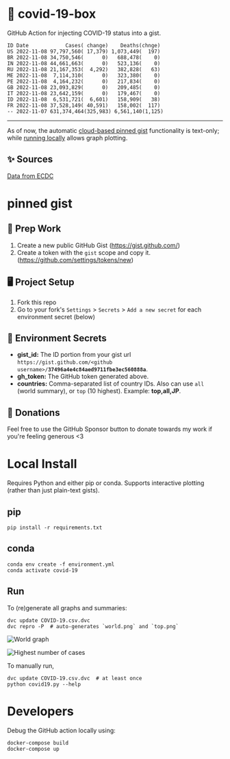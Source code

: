 # 🏥 covid-19-box

GitHub Action for injecting COVID-19 status into a gist.

```
ID Date            Cases( change)    Deaths(chnge)
US 2022-11-08 97,797,560( 17,379) 1,073,449(  197)
BR 2022-11-08 34,750,546(      0)   688,478(    0)
IN 2022-11-08 44,661,663(      0)   523,136(    0)
RU 2022-11-08 21,167,353(  4,292)   382,828(   63)
ME 2022-11-08  7,114,310(      0)   323,380(    0)
PE 2022-11-08  4,164,232(      0)   217,834(    0)
GB 2022-11-08 23,093,829(      0)   209,485(    0)
IT 2022-11-08 23,642,159(      0)   179,467(    0)
ID 2022-11-08  6,531,721(  6,601)   158,909(   38)
FR 2022-11-08 37,528,149( 40,591)   158,002(  117)
-- 2022-11-07 631,374,464(325,983) 6,561,140(1,125)
```

---

As of now, the automatic [cloud-based pinned gist](#pinned-gist) functionality is text-only;
while [running locally](#local-install) allows graph plotting.

## ✨ Sources

[Data from ECDC](https://www.ecdc.europa.eu/en/publications-data/download-todays-data-geographic-distribution-covid-19-cases-worldwide)

# pinned gist

## 🎒 Prep Work
1. Create a new public GitHub Gist (https://gist.github.com/)
1. Create a token with the `gist` scope and copy it. (https://github.com/settings/tokens/new)

## 🖥 Project Setup
1. Fork this repo
1. Go to your fork's `Settings` > `Secrets` > `Add a new secret` for each environment secret (below)

## 🤫 Environment Secrets
- **gist_id:** The ID portion from your gist url `https://gist.github.com/<github username>/`**`37496a4e4c84aed9711fbe3ec560888a`**.
- **gh_token:** The GitHub token generated above.
- **countries:** Comma-separated list of country IDs. Also can use `all` (world summary), or `top` (10 highest). Example: **top,all,JP**.

## 💸 Donations

Feel free to use the GitHub Sponsor button to donate towards my work if you're feeling generous <3

# Local Install

Requires Python and either pip or conda. Supports interactive plotting (rather than just plain-text gists).

## pip

```
pip install -r requirements.txt
```

## conda

```
conda env create -f environment.yml
conda activate covid-19
```

## Run

To (re)generate all graphs and summaries:

```
dvc update COVID-19.csv.dvc
dvc repro -P  # auto-generates `world.png` and `top.png`
```

![World graph](world.png)

![Highest number of cases](top.png)

To manually run,

```
dvc update COVID-19.csv.dvc  # at least once
python covid19.py --help
```

# Developers

Debug the GitHub action locally using:

```
docker-compose build
docker-compose up
```
